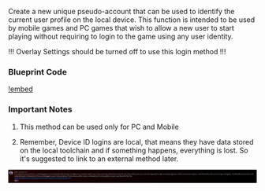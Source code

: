 <!-- Disable video tutorial until it is created
[!badge variant="danger" target="blank" size="xl" icon="video" text="Video Tutorial"](https://retype.com/)
-->

Create a new unique pseudo-account that can be used to identify the current user profile on the local device. This function is intended to be used by mobile games and PC games that wish to allow a new user to start playing without requiring to login to the game using any user identity.

!!!
Overlay Settings should be turned off to use this login method
!!!
### Blueprint Code
[!embed](https://blueprintue.com/render/fitd23-_/)

### Important Notes

1. This method can be used only for PC and Mobile

2. Remember, Device ID logins are local, that means they have data stored on the local toolchain and if something happens, everything is lost. So it's suggested to link to an external method later.

![](/static/Screenshot_13.png)